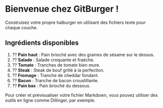 # Bienvenue chez GitBurger ! 
Construisez votre propre halburger en utilisant des fichiers texte pour chaque couche. 
 
## Ingrédients disponibles 
1. ?? **Pain haut** : Pain brioché avec des graines de sésame sur le dessus. 
3. ?? **Salade** : Salade croquante et fraéche. 
7. ?? **Tomate** : Tranches de tomate bien mure. 
4. ?? **Steak** : Steak de bouf grillé à la perfection. 
5. ?? **Fromage** : Tranche de cheddar fondant. 
6. ?? **Bacon** : Tranche de bacon croustillante. 
8. ?? **Pain bas** : Pain brioché du dessous. 
 
Pour créer et prévisualiser votre fichier Markdown, vous pouvez utiliser des outils en ligne comme Dillinger, par exemple. 
